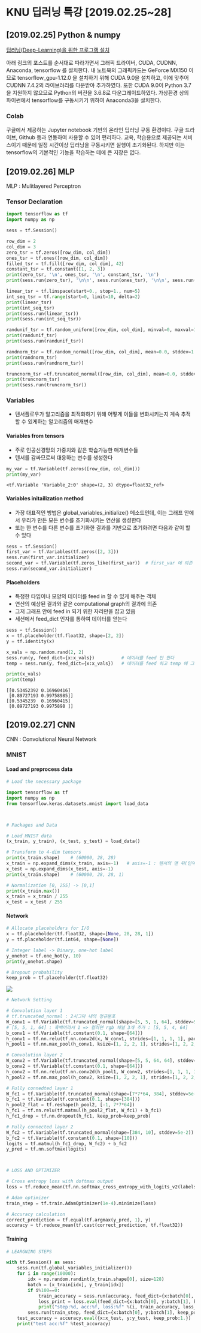 # KNU 딥러닝 특강 [2019.02.25~28]

## [2019.02.25] Python & numpy

[딥러닝(Deep-Learning)을 위한 프로그램 설치](https://m.post.naver.com/my/series/detail.nhn?memberNo=8098532&seriesNo=459452&prevVolumeNo=15102526)

아래 링크의 포스트를 순서대로 따라가면서 그래픽 드라이버, CUDA, CUDNN, Anaconda, tensorflow 를 설치한다.
내 노트북의 그래픽카드는 GeForce MX150 이므로 tensorflow_gpu-1.12.0 을 설치하기 위해 CUDA 9.0을 설치하고, 이에 맞추어 CUDNN 7.4.2의 라이브러리를 다운받아 추가하였다.
또한 CUDA 9.0이 Python 3.7을 지원하지 않으므로 Python의 버전을 3.6.8로 다운그레이드하였다.
가상환경 상의 파이썬에서 tensorflow를 구동시키기 위하여 Anaconda3을 설치한다.


### Colab
구글에서 제공하는 Jupyter notebook 기반의 온라인 딥러닝 구동 환경이다. 구글 드라이브, Github 등과 연동하여 사용할 수 있어 편리하다.
교육, 학습용으로 제공되는 서비스이기 때문에 일정 시간이상 딥러닝을 구동시키면 실행이 초기화된다.
하지만 이는 tensorflow의 기본적인 기능을 학습하는 데에 큰 지장은 없다.




## [2019.02.26] MLP

MLP : Mulitlayered Perceptron
### Tensor Declaration
```python
import tensorflow as tf
import numpy as np

sess = tf.Session()

row_dim = 2
col_dim = 3
zero_tsr = tf.zeros([row_dim, col_dim])
ones_tsr = tf.ones([row_dim, col_dim])
filled_tsr = tf.fill([row_dim, col_dim], 42)
constant_tsr = tf.constant([1, 2, 3])
print(zero_tsr, '\n', ones_tsr, '\n', constant_tsr, '\n')
print(sess.run(zero_tsr), '\n\n', sess.run(ones_tsr), '\n\n', sess.run(filled_tsr), '\n\n', sess.run(constant_tsr))

linear_tsr = tf.linspace(start=0., stop=1., num=5)
int_seq_tsr = tf.range(start=0, limit=10, delta=2)
print(linear_tsr)
print(int_seq_tsr)
print(sess.run(linear_tsr))
print(sess.run(int_seq_tsr))

randunif_tsr = tf.random_uniform([row_dim, col_dim], minval=0, maxval=1)
print(randunif_tsr) 
print(sess.run(randunif_tsr))

randnorm_tsr = tf.random_normal([row_dim, col_dim], mean=0.0, stddev=1.0)
print(randnorm_tsr)
print(sess.run(randnorm_tsr))

truncnorm_tsr =tf.truncated_normal([row_dim, col_dim], mean=0.0, stddev=1.0)
print(truncnorm_tsr)
print(sess.run(truncnorm_tsr))
```
### Variables
* 텐서플로우가 알고리즘을 최적화하기 위해 어떻게 이들을 변화시키는지 계속 추적할 수 있게하는 알고리즘의 매개변수

#### Variables from tensors
* 주로 인공신경망의 가중치와 같은 학습가능한 매개변수들
* 텐서를 감싸므로써 대응하는 변수를 생성한다
```python
my_var = tf.Variable(tf.zeros([row_dim, col_dim]))
print(my_var)
```
```
<tf.Variable 'Variable_2:0' shape=(2, 3) dtype=float32_ref>
```

#### Variables initailization method
* 가장 대표적인 방법은 global_variables_initialize() 메소드인데, 이는 그래프 안에서 우리가 만든 모든 변수를 초기화시키는 연산을 생성한다
* 또는 한 변수를 다른 변수를 초기화한 결과를 기반으로 초기화려면 다음과 같이 할 수 있다
```python
sess = tf.Session()
first_var = tf.Variables(tf.zeros([2, 3]))
sess.run(first_var.initializer)
second_var = tf.Variable(tf.zeros_like(first_var))  # first_var 에 의존
sess.run(second_var.initializer)
```

#### Placeholders
* 특정한 타입이나 모양의 데이터를 feed in 할 수 있게 해주는 객체
* 연산의 예상된 결과와 같은 computational graph의 결과에 의존
* 그저 그래프 안에 feed in 되기 위한 자리만을 잡고 있음
* 세션에서 feed_dict 인자를 통하여 데이터를 얻는다

```python
sess = tf.Session()
x = tf.placeholder(tf.float32, shape=[2, 2])
y = tf.identity(x)

x_vals = np.random.rand(2, 2)
sess.run(y, feed_dict={x:x_vals})          # 데이터를 feed 만 한다
temp = sess.run(y, feed_dict={x:x_vals})   # 데이터를 feed 하고 temp 에 그 값을 저장한다

print(x_vals)
print(temp)
```
```
[[0.53452392 0.16960416]
 [0.89727193 0.99758985]]
[[0.5345239  0.16960415]
 [0.89727193 0.9975898 ]]
 ```

## [2019.02.27] CNN

CNN : Convolutional Neural Network

### MNIST 
#### Load and preprocess data

```python
# Load the necessary package

import tensorflow as tf
import numpy as np
from tensorflow.keras.datasets.mnist import load_data



# Packages and Data

# Load MNIST data
(x_train, y_train), (x_test, y_test) = load_data()

# Transform to 4-dim tensors
print(x_train.shape)    # (60000, 28, 28)
x_train = np.expand_dims(x_train, axis=-1)   # axis=-1 : 텐서의 맨 뒤(인덱스:-1)를 expand
x_test = np.expand_dims(x_test, axis=-1)
print(x_train.shape)    # (60000, 28, 28, 1)

# Normalization [0, 255] -> [0,1]
print(x_train.max())
x_train = x_train / 255
x_test = x_test / 255
```
#### Network

```python
# Allocate placeholders for I/O
x = tf.placeholder(tf.float32, shape=[None, 28, 28, 1])
y = tf.placeholder(tf.int64, shape=[None])

# Integer label -> Binary, one-hot label
y_onehot = tf.one_hot(y, 10)
print(y_onehot.shape)

# Dropout probability
keep_prob = tf.placeholder(tf.float32)
```

![](images/MNIST_CNN.png)

```python
# Network Setting

# Convolution layer 1
# tf.truncated_normal : 2시그마 내의 정규분포
W_conv1 = tf.Variable(tf.truncated_normal(shape=[5, 5, 1, 64], stddev=5e-2)) 
# [5, 5, 1, 64] : 흑백이라서 1 => 컬러면 rgb 채널 3개 추가 : [5, 5, 4, 64]
b_conv1 = tf.Variable(tf.constant(0.1, shape=[64]))
h_conv1 = tf.nn.relu(tf.nn.conv2d(x, W_conv1, strides=[1, 1, 1, 1], padding='SAME') + b_conv1)
h_pool1 = tf.nn.max_pool(h_conv1, ksize=[1, 2, 2, 1], strides=[1, 2, 2, 1], padding='SAME')

# Convolution layer 2
W_conv2 = tf.Variable(tf.truncated_normal(shape=[5, 5, 64, 64], stddev=5e-2))
b_conv2 = tf.Variable(tf.constant(0.1, shape=[64]))
h_conv2 = tf.nn.relu(tf.nn.conv2d(h_pool1, W_conv2, strides=[1, 1, 1, 1], padding='SAME') + b_conv2)
h_pool2 = tf.nn.max_pool(h_conv2, ksize=[1, 2, 2, 1], strides=[1, 2, 2, 1], padding='SAME')

# Fully connedted layer 1
W_fc1 = tf.Variable(tf.truncated_normal(shape=[7*7*64, 384], stddev=5e-2))
b_fc1 = tf.Variable(tf.constant(0.1, shape=[384]))
h_pool2_flat = tf.reshape(h_pool2, [-1, 7*7*64])
h_fc1 = tf.nn.relu(tf.matmul(h_pool2_flat, W_fc1) + b_fc1)
h_fc1_drop = tf.nn.dropout(h_fc1, keep_prob=keep_prob)

# Fully connected layer 2
W_fc2 = tf.Variable(tf.truncated_normal(shape=[384, 10], stddev=5e-2))
b_fc2 = tf.Variable(tf.constant(0.1, shape=[10]))
logits = tf.matmul(h_fc1_drop, W_fc2) + b_fc2
y_pred = tf.nn.softmax(logits)



# LOSS AND OPTIMIZER

# Cross entropy loss with doftmax output
loss = tf.reduce_mean(tf.nn.softmax_cross_entropy_with_logits_v2(labels=y_onehot, logits=logits))

# Adam optimizer
train_step = tf.train.AdamOptimizer(1e-4).minimize(loss)

# Accuracy calculation
correct_prediction = tf.equal(tf.argmax(y_pred, 1), y)
accuracy = tf.reduce_mean(tf.cast(correct_prediction, tf.float32))

```
#### Training
```python
# LEARGNING STEPS

with tf.Session() as sess:
    sess.run(tf.global_variables_initializer())
    for i in range(10000):
        idx = np.random.randint(x_train.shape[0], size=128)
        batch = (x_train[idx], y_train[idx])
        if i%100==0:
            train_accuracy = sess.run(accuracy, feed_dict={x:batch[0], y:batch[1], keep_prob:1.})
            loss_print = loss.eval(feed_dict={x:batch[0], y:batch[1], keep_prob:1.})
            print("step:%d, acc:%f, loss:%f" %(i, train_accuracy, loss_print))
        sess.run(train_step, feed_dict={x:batch[0], y:batch[1], keep_prob:0.5})
    test_accuracy = accuracy.eval({x:x_test, y:y_test, keep_prob:1.})
    print("test acc:%f" %test_accuracy)
```






